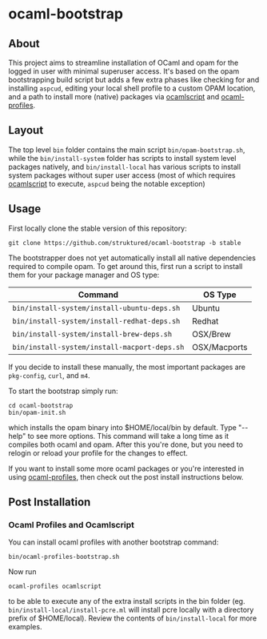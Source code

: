 # ocaml-bootstrap
## About
This project aims to streamline installation of OCaml and opam for the logged in user with minimal superuser
access. It's based on the opam bootstrapping build script but adds a few extra phases like checking for 
and installing ```aspcud```, editing your local shell profile to a custom OPAM location, and a path to install 
more (native) packages via [ocamlscript](https://github.com/struktured/ocamlscript) 
and [ocaml-profiles](https://github.com/struktured/ocaml-profiles). 

## Layout

The top level ```bin``` folder contains the main script ```bin/opam-bootstrap.sh```, while the ```bin/install-system``` 
folder has scripts to install system level packages natively, and
```bin/install-local``` has various scripts to install system packages without super user access
(most of which requires [ocamlscript](https://github.com/struktured/ocamlscript) to execute, 
```aspcud``` being the notable exception)

## Usage

First locally clone the stable version of this repository:

```
git clone https://github.com/struktured/ocaml-bootstrap -b stable
```

The bootstrapper does not yet automatically install all native dependencies
required to compile opam. To get around this, first run a script to install
them for your package manager and OS type:


Command                                   | OS Type
------------------------------------------|----------
```bin/install-system/install-ubuntu-deps.sh```  | Ubuntu                              
```bin/install-system/install-redhat-deps.sh```  | Redhat      
```bin/install-system/install-brew-deps.sh```    | OSX/Brew                           
```bin/install-system/install-macport-deps.sh``` | OSX/Macports


If you decide to install these manually, the most important packages are ```pkg-config```, ```curl```, and ```m4```.

To start the bootstrap simply run:

```
cd ocaml-bootstrap
bin/opam-init.sh 
```

which installs the opam binary into $HOME/local/bin by default. Type "--help" to see more options. This command
will take a long time as it compiles both ocaml and opam. After this you're done, but you need to relogin or
reload your profile for the changes to effect.

If you want to install some more ocaml packages or you're interested in using
[ocaml-profiles](https://github.com/struktured/ocaml-profiles), then check out the post install instructions below.

## Post Installation

### Ocaml Profiles and Ocamlscript

You can install ocaml profiles with another bootstrap command:

```
bin/ocaml-profiles-bootstrap.sh 
```

Now run

```
ocaml-profiles ocamlscript 
```

to be able to execute any of the extra install scripts in the bin folder (eg. ```bin/install-local/install-pcre.ml``` 
will install pcre locally with a directory prefix of $HOME/local). Review the contents of ```bin/install-local```
for more examples.

